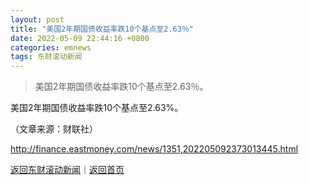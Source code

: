 ```yaml
---
layout: post
title: "美国2年期国债收益率跌10个基点至2.63％"
date: 2022-05-09 22:44:16 +0800
categories: emnews
tags: 东财滚动新闻
---
```

> 美国2年期国债收益率跌10个基点至2.63％。

<p>美国2年期国债收益率跌10个基点至2.63%。</p><p class="em_media">（文章来源：财联社）</p>

<http://finance.eastmoney.com/news/1351,202205092373013445.html>

[返回东财滚动新闻](//finews.withounder.com/emnews/)｜[返回首页](//finews.withounder.com/)